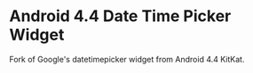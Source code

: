 # Android 4.4 Date Time Picker Widget

Fork of Google's datetimepicker widget from Android 4.4 KitKat.
